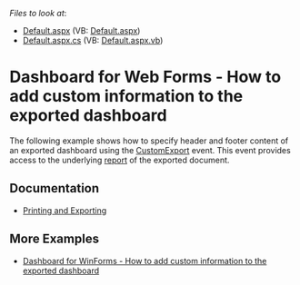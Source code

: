 <!-- default file list -->
*Files to look at*:

* [Default.aspx](./CS/WebDashboard_CustomExport/Default.aspx) (VB: [Default.aspx](./VB/WebDashboard_CustomExport/Default.aspx))
* [Default.aspx.cs](./CS/WebDashboard_CustomExport/Default.aspx.cs) (VB: [Default.aspx.vb](./VB/WebDashboard_CustomExport/Default.aspx.vb))
<!-- default file list end -->

# Dashboard for Web Forms - How to add custom information to the exported dashboard

The following example shows how to specify header and footer content of an exported dashboard using the <a href="https://documentation.devexpress.com/Dashboard/DevExpressDashboardWebASPxDashboard_CustomExporttopic.aspx">CustomExport</a> event. This event provides access to the underlying <a href="https://documentation.devexpress.com/#XtraReports/clsDevExpressXtraReportsUIXtraReporttopic">report</a> of the exported document.


## Documentation

- [Printing and Exporting](https://docs.devexpress.com/Dashboard/15181/common-features/printing-and-exporting)

## More Examples

- [Dashboard for WinForms - How to add custom information to the exported dashboard](https://supportcenter.devexpress.com/ticket/details/t466558)
